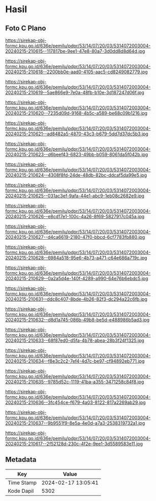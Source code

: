 # Hasil

## Foto C Plano

https://sirekap-obj-formc.kpu.go.id/636e/pemilu/pdpr/53/14/07/20/03/5314072003004-20240215-210615--117817be-9ee1-47e8-80a7-3d0dd8d8d64d.jpg

https://sirekap-obj-formc.kpu.go.id/636e/pemilu/pdpr/53/14/07/20/03/5314072003004-20240215-210618--2200bb0e-aad0-4105-aac5-cd8249082779.jpg

https://sirekap-obj-formc.kpu.go.id/636e/pemilu/pdpr/53/14/07/20/03/5314072003004-20240215-210619--5ae866e9-7e0a-48fb-b10e-3d187247d06f.jpg

https://sirekap-obj-formc.kpu.go.id/636e/pemilu/pdpr/53/14/07/20/03/5314072003004-20240215-210620--7235d09d-9168-4b5c-a589-be68c09b1216.jpg

https://sirekap-obj-formc.kpu.go.id/636e/pemilu/pdpr/53/14/07/20/03/5314072003004-20240215-210621--ad8482a5-4870-43c3-b679-5dd7d37dc5b3.jpg

https://sirekap-obj-formc.kpu.go.id/636e/pemilu/pdpr/53/14/07/20/03/5314072003004-20240215-210623--d6beef43-6823-49bb-b059-8061da5f042b.jpg

https://sirekap-obj-formc.kpu.go.id/636e/pemilu/pdpr/53/14/07/20/03/5314072003004-20240215-210624--4308f8fd-24de-48db-82bc-ddcaf5da99e5.jpg

https://sirekap-obj-formc.kpu.go.id/636e/pemilu/pdpr/53/14/07/20/03/5314072003004-20240215-210625--031ac3ef-9afa-44e1-abc9-1eb08c2682e9.jpg

https://sirekap-obj-formc.kpu.go.id/636e/pemilu/pdpr/53/14/07/20/03/5314072003004-20240215-210626--e8cd17e1-100c-4a26-8f69-5827917c045a.jpg

https://sirekap-obj-formc.kpu.go.id/636e/pemilu/pdpr/53/14/07/20/03/5314072003004-20240215-210627--d4ca6619-2180-47f0-bbcd-6cf7783fb880.jpg

https://sirekap-obj-formc.kpu.go.id/636e/pemilu/pdpr/53/14/07/20/03/5314072003004-20240215-210628--6984a518-95e6-4b73-a471-c64e686a719c.jpg

https://sirekap-obj-formc.kpu.go.id/636e/pemilu/pdpr/53/14/07/20/03/5314072003004-20240215-210629--0a2a5d4e-140f-4289-a990-64e76b6ebdc5.jpg

https://sirekap-obj-formc.kpu.go.id/636e/pemilu/pdpr/53/14/07/20/03/5314072003004-20240215-210631--ddc8c407-8bde-4b26-82f3-dc294a22c6fb.jpg

https://sirekap-obj-formc.kpu.go.id/636e/pemilu/pdpr/53/14/07/20/03/5314072003004-20240215-210632--d8d1a745-086b-49b8-be5d-e488986b5ad3.jpg

https://sirekap-obj-formc.kpu.go.id/636e/pemilu/pdpr/53/14/07/20/03/5314072003004-20240215-210633--68f87ed0-d5fa-4b78-abea-28b3f24f1325.jpg

https://sirekap-obj-formc.kpu.go.id/636e/pemilu/pdpr/53/14/07/20/03/5314072003004-20240215-210634--f8e3c2c2-7ef4-4d7c-be97-cf94892eb771.jpg

https://sirekap-obj-formc.kpu.go.id/636e/pemilu/pdpr/53/14/07/20/03/5314072003004-20240215-210635--9785d52c-1119-41ba-a355-3471258c84f8.jpg

https://sirekap-obj-formc.kpu.go.id/636e/pemilu/pdpr/53/14/07/20/03/5314072003004-20240215-210636--3fc454ce-f679-4a03-8122-817a2269ab29.jpg

https://sirekap-obj-formc.kpu.go.id/636e/pemilu/pdpr/53/14/07/20/03/5314072003004-20240215-210637--9b9551f9-8e5a-4e0d-a7a3-2538319732a1.jpg

https://sirekap-obj-formc.kpu.go.id/636e/pemilu/pdpr/53/14/07/20/03/5314072003004-20240215-210617--2f52128d-230c-4f2e-9ee1-3d5589583e11.jpg


## Metadata

| Key        | Value               |
| ---------- | ------------------- |
| Time Stamp | 2024-02-17 13:05:41 |
| Kode Dapil | 5302                |



